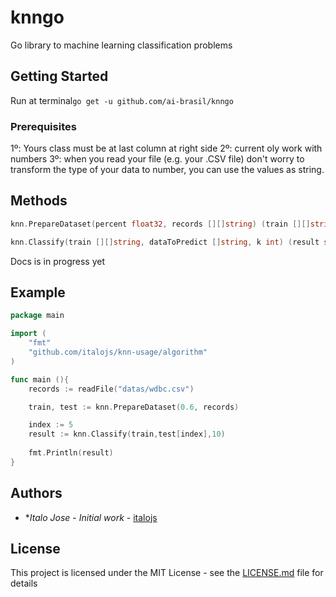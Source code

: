 # knngo

Go library to machine learning classification problems

## Getting Started

Run at terminal``` go get -u github.com/ai-brasil/knngo  ```

### Prerequisites

1º: Yours class must be at last column at right side
2º: current oly work with numbers
3º: when you read your file (e.g. your .CSV file) don't worry to transform the type of your data to number, you can use the values as string.

## Methods

```go 
knn.PrepareDataset(percent float32, records [][]string) (train [][]string, test [][]string)  
```

```go
knn.Classify(train [][]string, dataToPredict []string, k int) (result string) 
```

Docs is in progress yet

## Example

```go
package main

import (
	"fmt"
	"github.com/italojs/knn-usage/algorithm"
)

func main (){
	records := readFile("datas/wdbc.csv")

	train, test := knn.PrepareDataset(0.6, records)

	index := 5
	result := knn.Classify(train,test[index],10)
	
	fmt.Println(result)
} 
```

## Authors

* **Italo Jose* - *Initial work* - [italojs](https://github.com/italojs)

## License

This project is licensed under the MIT License - see the [LICENSE.md](LICENSE.md) file for details
